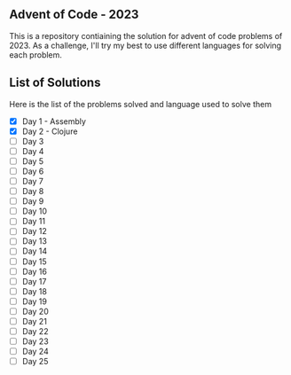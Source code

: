 ## Advent of Code - 2023

This is a repository contiaining the solution for advent of code problems of 2023. As a challenge, I'll try my best to use different languages for solving each problem.

## List of Solutions

Here is the list of the problems solved and language used to solve them

- [x] Day 1 - Assembly
- [x] Day 2 - Clojure
- [ ] Day 3
- [ ] Day 4
- [ ] Day 5
- [ ] Day 6
- [ ] Day 7
- [ ] Day 8
- [ ] Day 9
- [ ] Day 10
- [ ] Day 11
- [ ] Day 12
- [ ] Day 13
- [ ] Day 14
- [ ] Day 15
- [ ] Day 16
- [ ] Day 17
- [ ] Day 18
- [ ] Day 19
- [ ] Day 20
- [ ] Day 21
- [ ] Day 22
- [ ] Day 23
- [ ] Day 24
- [ ] Day 25
